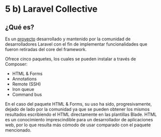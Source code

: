 # 5 b) Laravel Collective

## ¿Qué es?

Es un [proyecto](https://laravelcollective.com) desarrollado y mantenido por la comunidad de desarrolladores Laravel con el fin de implementar funcionalidades que fueron retiradas del core del framework.

Ofrece cinco paquetes, los cuales se pueden instalar a través de Composer:
- HTML & Forms
- Annotations
- Remote (SSH)
- Iron queue
- Command bus

En el caso del paquete HTML & Forms, su uso ha sido, progresivamente, dejado de lado por la comunidad ya que se pueden obtener los mismos resultados escribiendo el HTML directamente en las plantillas Blade. HTML es un conocimiento imprescindible para un desarrollador de aplicaciones web, por lo que resulta más cómodo de usar comparado con el paquete mencionado.